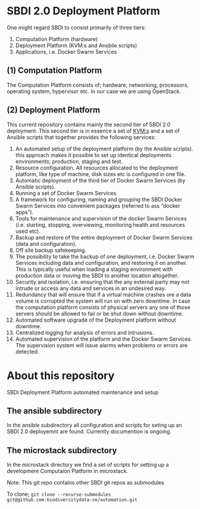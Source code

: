 # SBDI 2.0 Deployment Platform

One might regard SBDI to consist primarily of three tiers:
1. Computation Platform (hardware)
2. Deployment Platform (KVM:s and Ansbile scripts) 
3. Applications, i.e. Docker Swarm Services
	
## (1) Computation Platform

The Computation Platform consists of; hardware, networking, processors, operating system, hypervisor etc. 
In our case we are using OpenStack.

## (2) Deployment Platform
This current repository contains mainly the second tier of SBDI 2.0 deployment.
This second tier is in essence a set of [KVM:s](https://en.wikipedia.org/wiki/Kernel-based_Virtual_Machine) and a set of Ansible scripts that together provides the following services:

1. An automated setup of the deployment platform (by the Ansible scripts). 
    this approach makes it possible to set up identical deployments environments; production, staging and test.
3. Resource configuration. All resources allocated to the deployment platform, like type of machine, disk sizes etc is configured in one file.
4. Automatic deployment of the third tier of Docker Swarm Services (by Ansible scripts).
5. Running a set of Docker Swarm Services.
6. A framework for configuring, naming and grouping the SBDI Docker Swarm Services into convenient packages (referred to ass “docker apps”).
7. Tools for maintenance and supervision of the docker Swarm Services (i.e. starting, stopping, overviewing, monitoring health and resources used etc).
8. Backup and restore of the entire deployment of Docker Swarm Services (data and configuration).
9. Off site backup safekeeping.
10. The possibility to take the backup of one deployment, i.e. Docker Swarm Services including data and configuration, and restoring it on another. This is typically useful when loading a staging environment with production data or moving the SBDI to another location altogether. 
11. Security and isolation, i.e. ensuring that the any external party may not intrude or access any data and services in an undesired way.
12. Redundancy that will ensure that if a virtual machine crashes ore a data volume is corrupted the system will run on with zero downtime. In case the computation platform consists of physical servers any one of those servers should be allowed to fail or be shut down without downtime.
13. Automated software upgrade of the Deployment platform without downtime.
14. Centralized logging for analysis of errors and intrusions.
15. Automated supervision of the platform and the Docker Swarm Services. The supervision system will issue alarms when problems or errors are detected. 


# About this repository

SBDI Deployment Platform automated maintenance and setup

## The ansible subdirectory

In the ansible subdirectory all configuration and scripts for seting up an SBDI 2.0 deployemnt are found.
Currently documention is ongoing.

## The microstack subdirectory

In the microstack directory we find a set of scripts for setting up a development Computaion Platform in microstack.



Note: This git repo contains other SBDI git repos as submodules

To clone; ```git clone --recurse-submodules git@github.com:biodiversitydata-se/automation.git```



